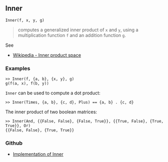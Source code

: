 ## Inner

```
Inner(f, x, y, g)
```

> computes a generalized inner product of `x` and `y`, using a multiplication function `f` and an addition function `g`.

See
* [Wikipedia - Inner product space](https://en.wikipedia.org/wiki/Inner_product_space)

### Examples

```
>> Inner(f, {a, b}, {x, y}, g)
g(f(a, x), f(b, y))
```

`Inner` can be used to compute a dot product:

```
>> Inner(Times, {a, b}, {c, d}, Plus) == {a, b} . {c, d}
```

The inner product of two boolean matrices:

```
>> Inner(And, {{False, False}, {False, True}}, {{True, False}, {True, True}}, Or)
{{False, False}, {True, True}}
```
 

### Github

* [Implementation of Inner](https://github.com/axkr/symja_android_library/blob/master/symja_android_library/matheclipse-core/src/main/java/org/matheclipse/core/builtin/LinearAlgebra.java#L2284) 
